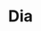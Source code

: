 ---
title: "Dia"
url: /ciudad-autonoma-de-buenos-aires/dia-avenida-san-martin/
shop: supermercado
---